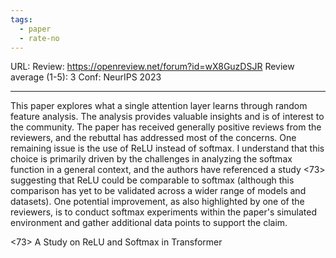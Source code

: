 ```yaml
---
tags:
  - paper
  - rate-no
---
```

URL: 
Review: https://openreview.net/forum?id=wX8GuzDSJR
Review average (1-5): 3
Conf: NeurIPS 2023

---

This paper explores what a single attention layer learns through random feature analysis. The analysis provides valuable insights and is of interest to the community. The paper has received generally positive reviews from the reviewers, and the rebuttal has addressed most of the concerns. One remaining issue is the use of ReLU instead of softmax. I understand that this choice is primarily driven by the challenges in analyzing the softmax function in a general context, and the authors have referenced a study <73> suggesting that ReLU could be comparable to softmax (although this comparison has yet to be validated across a wider range of models and datasets). One potential improvement, as also highlighted by one of the reviewers, is to conduct softmax experiments within the paper's simulated environment and gather additional data points to support the claim.

<73> A Study on ReLU and Softmax in Transformer